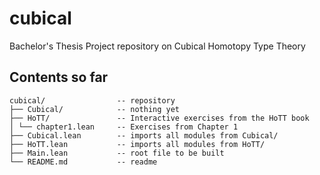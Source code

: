 # cubical

Bachelor's Thesis Project repository on Cubical Homotopy Type Theory

## Contents so far

```
cubical/                -- repository
├── Cubical/            -- nothing yet
├── HoTT/               -- Interactive exercises from the HoTT book
│ └── chapter1.lean     -- Exercises from Chapter 1
├── Cubical.lean        -- imports all modules from Cubical/
├── HoTT.lean           -- imports all modules from HoTT/
├── Main.lean           -- root file to be built
└── README.md           -- readme
```

